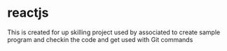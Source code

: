 # reactjs
This is created for up skilling project used by associated to create sample program and checkin the code and get used with Git commands 
